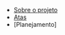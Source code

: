 <!-- docs/_sidebar.md -->

- [Sobre o projeto](home.md)
- [Atas](projeto.md)
- [Planejamento]
<!-- [Pré-Rastreabilidade]
- [Elicitação]
- [Modelagem]
- [Análise]
- [Pós-Rastreabilidade]
- [Conclusão]
- [Apresentações] --!>